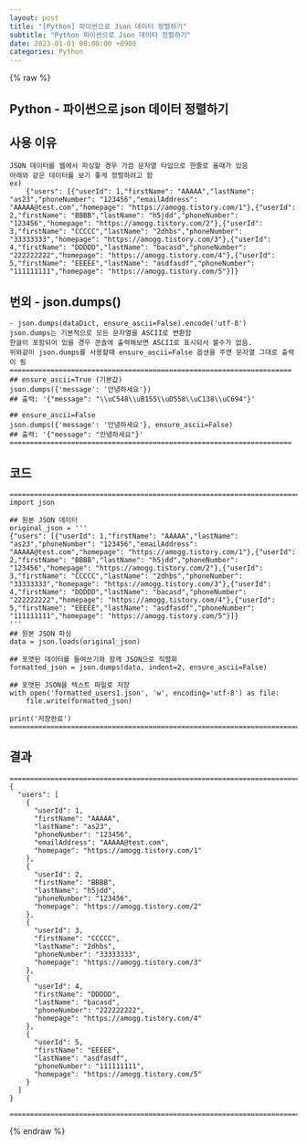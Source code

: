 ```yaml
---
layout: post
title: "[Python] 파이썬으로 Json 데이터 정렬하기"
subtitle: "Python 파이썬으로 Json 데이터 정렬하기"
date: 2023-01-01 00:00:00 +0900
categories: Python
---
```

{% raw %}
## Python - 파이썬으로 json 데이터 정렬하기  
  
## 사용 이유  
	JSON 데이터를 웹에서 파싱할 경우 가끔 문자열 타입으로 한줄로 올때가 있음  
	아래와 같은 데이터를 보기 좋게 정렬하려고 함  
	ex)  
		{"users": [{"userId": 1,"firstName": "AAAAA","lastName": "as23","phoneNumber": "123456","emailAddress": "AAAAA@test.com","homepage": "https://amogg.tistory.com/1"},{"userId": 2,"firstName": "BBBB","lastName": "h5jdd","phoneNumber": "123456","homepage": "https://amogg.tistory.com/2"},{"userId": 3,"firstName": "CCCCC","lastName": "2dhbs","phoneNumber": "33333333","homepage": "https://amogg.tistory.com/3"},{"userId": 4,"firstName": "DDDDD","lastName": "bacasd","phoneNumber": "222222222","homepage": "https://amogg.tistory.com/4"},{"userId": 5,"firstName": "EEEEE","lastName": "asdfasdf","phoneNumber": "111111111","homepage": "https://amogg.tistory.com/5"}]}  
  
## 번외 - json.dumps()  
	- json.dumps(dataDict, ensure_ascii=False).encode('utf-8')  
	json.dumps는 기본적으로 모든 문자열을 ASCII로 변환함  
	한글이 포함되어 있을 경우 콘솔에 출력해보면 ASCII로 표시되서 볼수가 없음.  
	위와같이 json.dumps를 사용할때 ensure_ascii=False 옵션을 주면 문자열 그대로 출력이 됨  
	=====================================================================  
	## ensure_ascii=True (기본값)  
	json.dumps({'message': '안녕하세요'})  
	## 출력: '{"message": "\\uC548\\uB155\\uD558\\uC138\\uC694"}'  
  
	## ensure_ascii=False  
	json.dumps({'message': '안녕하세요'}, ensure_ascii=False)  
	## 출력: '{"message": "안녕하세요"}'  
	=====================================================================  
  
##  코드  
	==========================================================================  
	import json  
  
	## 원본 JSON 데이터  
	original_json = '''  
	{"users": [{"userId": 1,"firstName": "AAAAA","lastName": "as23","phoneNumber": "123456","emailAddress": "AAAAA@test.com","homepage": "https://amogg.tistory.com/1"},{"userId": 2,"firstName": "BBBB","lastName": "h5jdd","phoneNumber": "123456","homepage": "https://amogg.tistory.com/2"},{"userId": 3,"firstName": "CCCCC","lastName": "2dhbs","phoneNumber": "33333333","homepage": "https://amogg.tistory.com/3"},{"userId": 4,"firstName": "DDDDD","lastName": "bacasd","phoneNumber": "222222222","homepage": "https://amogg.tistory.com/4"},{"userId": 5,"firstName": "EEEEE","lastName": "asdfasdf","phoneNumber": "111111111","homepage": "https://amogg.tistory.com/5"}]}  
	'''  
	## 원본 JSON 파싱  
	data = json.loads(original_json)  
  
	## 포맷된 데이터를 들여쓰기와 함께 JSON으로 직렬화  
	formatted_json = json.dumps(data, indent=2, ensure_ascii=False)  
  
	## 포맷된 JSON을 텍스트 파일로 저장  
	with open('formatted_users1.json', 'w', encoding='utf-8') as file:  
		file.write(formatted_json)  
  
	print('저장완료')  
	==========================================================================  
  
## 결과  
	==========================================================================  
	{  
	  "users": [  
		{  
		  "userId": 1,  
		  "firstName": "AAAAA",  
		  "lastName": "as23",  
		  "phoneNumber": "123456",  
		  "emailAddress": "AAAAA@test.com",  
		  "homepage": "https://amogg.tistory.com/1"  
		},  
		{  
		  "userId": 2,  
		  "firstName": "BBBB",  
		  "lastName": "h5jdd",  
		  "phoneNumber": "123456",  
		  "homepage": "https://amogg.tistory.com/2"  
		},  
		{  
		  "userId": 3,  
		  "firstName": "CCCCC",  
		  "lastName": "2dhbs",  
		  "phoneNumber": "33333333",  
		  "homepage": "https://amogg.tistory.com/3"  
		},  
		{  
		  "userId": 4,  
		  "firstName": "DDDDD",  
		  "lastName": "bacasd",  
		  "phoneNumber": "222222222",  
		  "homepage": "https://amogg.tistory.com/4"  
		},  
		{  
		  "userId": 5,  
		  "firstName": "EEEEE",  
		  "lastName": "asdfasdf",  
		  "phoneNumber": "111111111",  
		  "homepage": "https://amogg.tistory.com/5"  
		}  
	  ]  
	}  
  
	==========================================================================  

{% endraw %}
